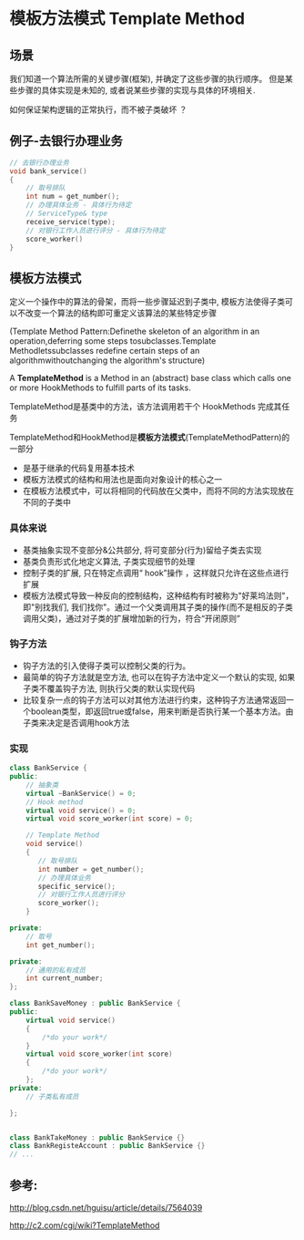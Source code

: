 # 模板方法模式 Template Method



## 场景

我们知道一个算法所需的关键步骤(框架), 并确定了这些步骤的执行顺序。 但是某些步骤的具体实现是未知的, 或者说某些步骤的实现与具体的环境相关.



如何保证架构逻辑的正常执行，而不被子类破坏 ？



## 例子-去银行办理业务

```c++
// 去银行办理业务
void bank_service()
{
    // 取号排队
    int num = get_number();
    // 办理具体业务 - 具体行为待定
    // ServiceType& type
    receive_service(type);
    // 对银行工作人员进行评分 - 具体行为待定
    score_worker()
}
```



## 模板方法模式

定义一个操作中的算法的骨架，而将一些步骤延迟到子类中, 模板方法使得子类可以不改变一个算法的结构即可重定义该算法的某些特定步骤

(Template Method Pattern:Definethe skeleton of an algorithm in an operation,deferring some steps tosubclasses.Template Methodletssubclasses redefine certain steps of an algorithmwithoutchanging the algorithm's structure)



A **TemplateMethod** is a Method in an (abstract) base class which calls one or more HookMethods to fulfill parts of its tasks.

TemplateMethod是基类中的方法，该方法调用若干个 HookMethods 完成其任务



TemplateMethod和HookMethod是**模板方法模式**(TemplateMethodPattern)的一部分



-   是基于继承的代码复用基本技术
-   模板方法模式的结构和用法也是面向对象设计的核心之一
-   在模板方法模式中，可以将相同的代码放在父类中，而将不同的方法实现放在不同的子类中



### 具体来说

-   基类抽象实现不变部分&公共部分, 将可变部分(行为)留给子类去实现
-   基类负责形式化地定义算法, 子类实现细节的处理
-   控制子类的扩展, 只在特定点调用“ hook”操作 ，这样就只允许在这些点进行扩展
-   模板方法模式导致一种反向的控制结构，这种结构有时被称为"好莱坞法则"，即"别找我们, 我们找你"。通过一个父类调用其子类的操作(而不是相反的子类调用父类)，通过对子类的扩展增加新的行为，符合“开闭原则”



### 钩子方法

-   钩子方法的引入使得子类可以控制父类的行为。
-   最简单的钩子方法就是空方法, 也可以在钩子方法中定义一个默认的实现, 如果子类不覆盖钩子方法, 则执行父类的默认实现代码
-   比较复杂一点的钩子方法可以对其他方法进行约束，这种钩子方法通常返回一个boolean类型，即返回true或false，用来判断是否执行某一个基本方法。由子类来决定是否调用hook方法



### 实现

```c++
class BankService {
public:
    // 抽象类
    virtual ~BankService() = 0;
    // Hook method
    virtual void service() = 0;
    virtual void score_worker(int score) = 0;

    // Template Method
    void service()
    {
       // 取号排队
       int number = get_number();
       // 办理具体业务
       specific_service();
       // 对银行工作人员进行评分
       score_worker();
    }

private:
    // 取号
    int get_number();

private:
    // 通用的私有成员
    int current_number;
};

class BankSaveMoney : public BankService {
public:
    virtual void service()
    {
        /*do your work*/
    }
    virtual void score_worker(int score)
    {
        /*do your work*/
    };
private:
    // 子类私有成员

};


class BankTakeMoney : public BankService {}
class BankRegisteAccount : public BankService {}
// ...
```



## 参考:

http://blog.csdn.net/hguisu/article/details/7564039

http://c2.com/cgi/wiki?TemplateMethod